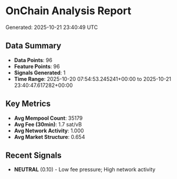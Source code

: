# OnChain Analysis Report
Generated: 2025-10-21 23:40:49 UTC

## Data Summary
- **Data Points**: 96
- **Feature Points**: 96
- **Signals Generated**: 1
- **Time Range**: 2025-10-20 07:54:53.245241+00:00 to 2025-10-21 23:40:47.617282+00:00

## Key Metrics
- **Avg Mempool Count**: 35179
- **Avg Fee (30min)**: 1.7 sat/vB
- **Avg Network Activity**: 1.000
- **Avg Market Structure**: 0.654

## Recent Signals
- **NEUTRAL** (0.10) - Low fee pressure; High network activity
